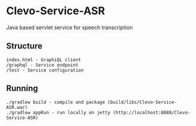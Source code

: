 # Clevo-Service-ASR
Java based servlet service for speech transcription

## Structure

```
index.html - GraphiQL client
/graphql - Service endpoint
/test - Service configuration
```

## Running

```
./gradlew build - compile and package (build/libs/Clevo-Service-ASR.war)
./gradlew appRun - run locally on jetty (http://localhost:8080/Clevo-Service-ASR)
```
